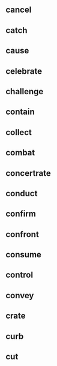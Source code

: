 ## cancel
## catch
## cause
## celebrate
## challenge
## contain
## collect
## combat
## concertrate
## conduct
## confirm
## confront
## consume
## control
## convey
## crate
## curb
## cut